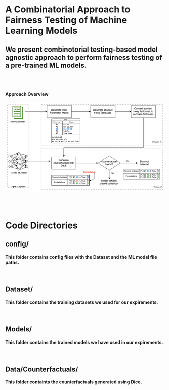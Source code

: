 # A Combinatorial Approach to Fairness Testing of Machine Learning Models

## We present combinotorial testing-based model agnostic  approach to perform fairness testing of a pre-trained ML models. 

<br/><br/>

#### Approach Overview
![Approach Diagram](/ApproachDiagram.png)

<br/><br/>


# Code Directories

## config/
#### This folder contains config files with the Dataset and the ML model file paths. 

<br/>

## Dataset/
#### This folder contains the training datasets we used for our expirements. 

<br/>

## Models/
#### This folder contains the trained models we have used in our expirements. 

<br/>

## Data/Counterfactuals/
#### This folder containts the counterfactuals generated using Dice. 



